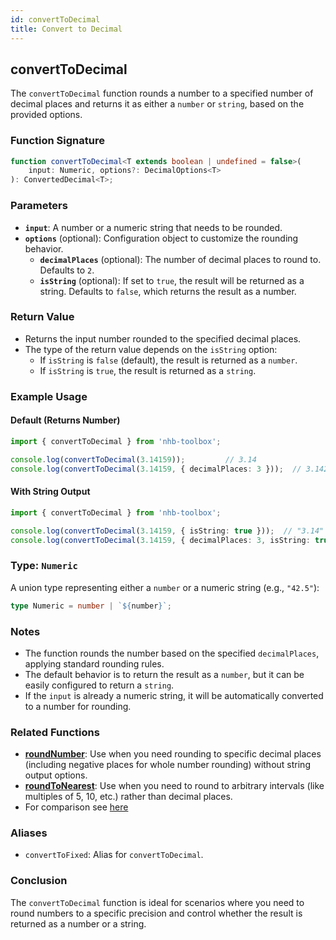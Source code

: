 ```yaml
---
id: convertToDecimal  
title: Convert to Decimal  
---
```


## convertToDecimal

The `convertToDecimal` function rounds a number to a specified number of decimal places and returns it as either a `number` or `string`, based on the provided options.

### Function Signature

```typescript
function convertToDecimal<T extends boolean | undefined = false>(
    input: Numeric, options?: DecimalOptions<T>
): ConvertedDecimal<T>;
```

### Parameters

- **`input`**: A number or a numeric string that needs to be rounded.
- **`options`** (optional): Configuration object to customize the rounding behavior.
  - **`decimalPlaces`** (optional): The number of decimal places to round to. Defaults to `2`.
  - **`isString`** (optional): If set to `true`, the result will be returned as a string. Defaults to `false`, which returns the result as a number.

### Return Value

- Returns the input number rounded to the specified decimal places.
- The type of the return value depends on the `isString` option:
  - If `isString` is `false` (default), the result is returned as a `number`.
  - If `isString` is `true`, the result is returned as a `string`.

### Example Usage

#### Default (Returns Number)

```typescript
import { convertToDecimal } from 'nhb-toolbox';

console.log(convertToDecimal(3.14159));         // 3.14
console.log(convertToDecimal(3.14159, { decimalPlaces: 3 }));  // 3.142
```

#### With String Output

```typescript
import { convertToDecimal } from 'nhb-toolbox';

console.log(convertToDecimal(3.14159, { isString: true }));  // "3.14"
console.log(convertToDecimal(3.14159, { decimalPlaces: 3, isString: true }));  // "3.142"
```

### Type: `Numeric`  

A union type representing either a `number` or a numeric string (e.g., `"42.5"`):  

```typescript
type Numeric = number | `${number}`;
```

### Notes

- The function rounds the number based on the specified `decimalPlaces`, applying standard rounding rules.
- The default behavior is to return the result as a `number`, but it can be easily configured to return a `string`.
- If the `input` is already a numeric string, it will be automatically converted to a number for rounding.

### Related Functions

- **[roundNumber](roundNumber)**: Use when you need rounding to specific decimal places (including negative places for whole number rounding) without string output options.
- **[roundToNearest](roundToNearest)**: Use when you need to round to arbitrary intervals (like multiples of 5, 10, etc.) rather than decimal places.
- For comparison see [here](roundNumber#comparison-with-similar-functions)

### Aliases

- `convertToFixed`: Alias for `convertToDecimal`.

### Conclusion

The `convertToDecimal` function is ideal for scenarios where you need to round numbers to a specific precision and control whether the result is returned as a number or a string.
